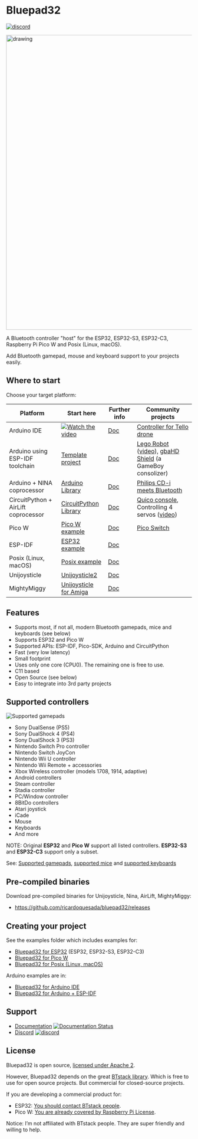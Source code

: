 # Bluepad32

[![discord](https://img.shields.io/discord/775177861665521725.svg)](https://discord.gg/r5aMn6Cw5q)

<img src="https://github.com/ricardoquesada/bluepad32/blob/main/docs/images/bluepad32-logo.png?raw=true" alt="drawing" width="800"/>

A Bluetooth controller "host" for the ESP32, ESP32-S3, ESP32-C3, Raspberry Pi Pico W and Posix (Linux, macOS).

Add Bluetooth gamepad, mouse and keyboard support to your projects easily.

## Where to start

Choose your target platform:

| Platform                            | Start here                                                        | Further info             | Community projects                                                                                        |
|-------------------------------------|-------------------------------------------------------------------|--------------------------|-----------------------------------------------------------------------------------------------------------|
| Arduino IDE                         | [![Watch the video][youtube_image]](https://youtu.be/0jnY-XXiD8Q) | [Doc][plat_arduino]      | [Controller for Tello drone][tello]                                                                       |
| Arduino using ESP-IDF toolchain     | [Template project][esp-idf-bluepad32-arduino]                     | [Doc][plat_arduino]      | [Lego Robot][esp32_example] ([video][esp32_video]), [gbaHD Shield][esp32_example2] (a GameBoy consolizer) |
| Arduino + NINA coprocessor          | [Arduino Library][bp32-arduino]                                   | [Doc][plat_nina]         | [Philips CD-i meets Bluetooth][nina_example]                                                              |
| CircuitPython + AirLift coprocessor | [CircuitPython Library][bp32-circuitpython]                       | [Doc][plat_airlift]      | [Quico console][airlift_example], Controlling 4 servos ([video][airlift_video])                           |
| Pico W                              | [Pico W example][pico-w-example]                                  | [Doc][plat_custom]       | [Pico Switch][pico_switch]                                                                                |
| ESP-IDF                             | [ESP32 example][esp32-example]                                    | [Doc][plat_custom]       |                                                                                                           |
| Posix (Linux, macOS)                | [Posix example][posix-example]                                    | [Doc][plat_custom]       |                                                                                                           |
| Unijoysticle                        | [Unijoysticle2][unijoysticle2]                                    | [Doc][plat_unijoysticle] |                                                                                                           |
| MightyMiggy                         | [Unijoysticle for Amiga][unijoysticle_sukko]                      | [Doc][plat_mightymiggy]  |                                                                                                           |

[airlift_example]: https://gitlab.com/ricardoquesada/quico

[airlift_video]: https://twitter.com/makermelissa/status/1482596378282913793

[bp32-arduino]: https://github.com/ricardoquesada/bluepad32-arduino

[bp32-circuitpython]: https://github.com/ricardoquesada/bluepad32-circuitpython

[esp32_example]: https://github.com/antonvh/LMS-uart-esp/blob/main/Projects/LMS-ESP32/BluePad32_idf/README.md

[esp32_example2]: https://github.com/ManCloud/GBAHD-Shield

[esp32_video]: https://www.instagram.com/p/Ca7T6twKZ0B/

[esp-idf-bluepad32-arduino]: https://github.com/ricardoquesada/esp-idf-arduino-bluepad32-template

[nina_example]: https://eyskens.me/cd-i-meets-bluetooth/

[pico_switch]: https://github.com/juan518munoz/PicoSwitch-WirelessGamepadAdapter

[plat_airlift]: https://bluepad32.readthedocs.io/en/latest/plat_airlift

[plat_arduino]: https://bluepad32.readthedocs.io/en/latest/plat_arduino

[plat_custom]: https://bluepad32.readthedocs.io/en/latest/adding_new_platform

[plat_mightymiggy]: https://bluepad32.readthedocs.io/en/latest/plat_mightymiggy

[plat_nina]: https://bluepad32.readthedocs.io/en/latest/plat_nina

[plat_unijoysticle]: https://bluepad32.readthedocs.io/en/latest/plat_unijoysticle

[tello]: https://github.com/jsolderitsch/ESP32Controller

[unijoysticle2]: https://retro.moe/unijoysticle2/

[unijoysticle_sukko]: https://gitlab.com/SukkoPera/unijoysticle2

[youtube_image]: https://lh3.googleusercontent.com/pw/AJFCJaXiDBy3NcQBBB-WFFVCsvYBs8szExsYQVwG5qqBTtKofjzZtJv_6GSL7_LfYRiypF1K0jjjgziXJuxAhoEawvzV84hlbmVTrGeXQYpVnpILZwWkbFi-ccX4lEzEbYXX-UbsEzpHLhO8qGVuwxOl7I_h1Q=-no?authuser=0

## Features

* Supports most, if not all, modern Bluetooth gamepads, mice and keyboards (see below)
* Supports ESP32 and Pico W
* Supported APIs: ESP-IDF, Pico-SDK, Arduino and CircuitPython
* Fast (very low latency)
* Small footprint
* Uses only one core (CPU0). The remaining one is free to use.
* C11 based
* Open Source (see below)
* Easy to integrate into 3rd party projects

## Supported controllers

![Supported gamepads](https://lh3.googleusercontent.com/pw/AMWts8BB7wT51jpn3HxWHuZLiEM2lX05gmTDsnldHszkXuYqxbowNvtxPtpbHh3CNjv1OBzeyadZjNLNBgE4w2tl2WmP8M9gGBCfWhzmZGQnHBlERSoy5W2dj6-EYmT84yteKTFjp4Jz2H3DgByFiKXaxfFC2g=-no)

* Sony DualSense (PS5)
* Sony DualShock 4 (PS4)
* Sony DualShock 3 (PS3)
* Nintendo Switch Pro controller
* Nintendo Switch JoyCon
* Nintendo Wii U controller
* Nintendo Wii Remote + accessories
* Xbox Wireless controller (models 1708, 1914, adaptive)
* Android controllers
* Steam controller
* Stadia controller
* PC/Window controller
* 8BitDo controllers
* Atari joystick
* iCade
* Mouse
* Keyboards
* And more

NOTE: Original **ESP32** and **Pico W** support all listed controllers. **ESP32-S3** and **ESP32-C3** support only a
subset.

See: [Supported gamepads][gamepads], [supported mice][mice] and [supported keyboards][keyboards]

[gamepads]: https://bluepad32.readthedocs.io/en/latest/supported_gamepads/

[mice]: https://bluepad32.readthedocs.io/en/latest/supported_mice/

[keyboards]: https://bluepad32.readthedocs.io/en/latest/supported_keyboards/

## Pre-compiled binaries

Download pre-compiled binaries for Unijoysticle, Nina, AirLift, MightyMiggy:

* https://github.com/ricardoquesada/bluepad32/releases

## Creating your project

See the examples folder which includes examples for:

* [Bluepad32 for ESP32][esp32-example] (ESP32, ESP32-S3, ESP32-C3)
* [Bluepad32 for Pico W][pico-w-example]
* [Bluepad32 for Posix (Linux, macOS)][posix-example]

Arduino examples are in:

* [Bluepad32 for Arduino IDE][arduino-ide-example]
* [Bluepad32 for Arduino + ESP-IDF][arduino-esp-idf-example]

[esp32-example]: examples/esp32/

[pico-w-example]: examples/pico_w/

[posix-example]: examples/posix

[arduino-ide-example]: https://www.youtube.com/watch?v=0jnY-XXiD8Q

[arduino-esp-idf-example]: https://github.com/ricardoquesada/esp-idf-arduino-bluepad32-template

## Support

* [Documentation][docs] [![Documentation Status](https://readthedocs.org/projects/bluepad32/badge/?version=latest)](https://bluepad32.readthedocs.io/?badge=latest)
* [Discord][discord] [![discord](https://img.shields.io/discord/775177861665521725.svg)](https://discord.gg/r5aMn6Cw5q)

[docs]: https://bluepad32.readthedocs.io/

[discord]: https://discord.gg/r5aMn6Cw5q

## License

Bluepad32 is open source, [licensed under Apache 2][apache2].

However, Bluepad32 depends on the great [BTstack library][btstack-github]. Which is free to use for
open source projects. But commercial for closed-source projects.

If you are developing a commercial product for:

- ESP32: [You should contact BTstack people][btstack-homepage].
- Pico W: [You are already covered by Raspberry Pi License][rpi-btstack-license].

Notice: I’m not affiliated with BTstack people. They are super friendly and willing to help.

[btstack-github]: https://github.com/bluekitchen/btstack

[apache2]: https://www.apache.org/licenses/LICENSE-2.0

[btstack-homepage]: https://bluekitchen-gmbh.com/

[rpi-btstack-license]: https://github.com/raspberrypi/pico-sdk/blob/master/src/rp2_common/pico_btstack/LICENSE.RP
